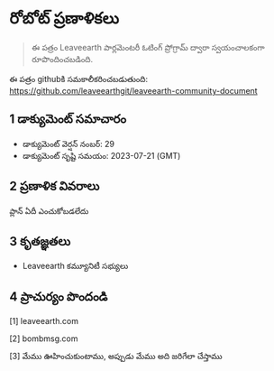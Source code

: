 # రోబోట్ ప్రణాళికలు

>ఈ పత్రం Leaveearth పార్లమెంటరీ ఓటింగ్ ప్రోగ్రామ్ ద్వారా స్వయంచాలకంగా రూపొందించబడింది.

ఈ పత్రం githubకి సమకాలీకరించబడుతుంది: https://github.com/leaveearthgit/leaveearth-community-document

## 1 డాక్యుమెంట్ సమాచారం

- డాక్యుమెంట్ వెర్షన్ నంబర్: 29
- డాక్యుమెంట్ సృష్టి సమయం: 2023-07-21 (GMT)

## 2 ప్రణాళిక వివరాలు

ప్లాన్ ఏదీ ఎంచుకోబడలేదు

## 3 కృతజ్ఞతలు
* Leaveearth కమ్యూనిటీ సభ్యులు

## 4 ప్రాచుర్యం పొందండి
[1] leaveearth.com

[2] bombmsg.com

[3] మేము ఊహించుకుంటాము, అప్పుడు మేము అది జరిగేలా చేస్తాము